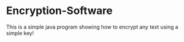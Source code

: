 # Encryption-Software
This is a simple java program showing how to encrypt any text using a simple key!
